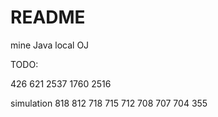# README

mine Java local OJ

TODO:

426
621
2537
1760
2516

simulation
818
812
718
715
712
708
707
704
355





